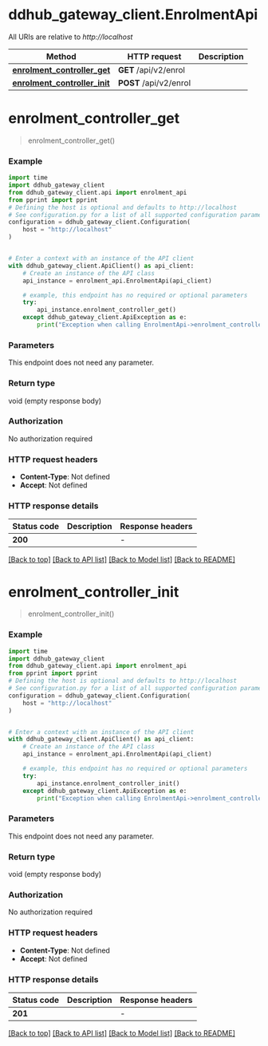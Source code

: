 # ddhub_gateway_client.EnrolmentApi

All URIs are relative to *http://localhost*

Method | HTTP request | Description
------------- | ------------- | -------------
[**enrolment_controller_get**](EnrolmentApi.md#enrolment_controller_get) | **GET** /api/v2/enrol | 
[**enrolment_controller_init**](EnrolmentApi.md#enrolment_controller_init) | **POST** /api/v2/enrol | 


# **enrolment_controller_get**
> enrolment_controller_get()



### Example


```python
import time
import ddhub_gateway_client
from ddhub_gateway_client.api import enrolment_api
from pprint import pprint
# Defining the host is optional and defaults to http://localhost
# See configuration.py for a list of all supported configuration parameters.
configuration = ddhub_gateway_client.Configuration(
    host = "http://localhost"
)


# Enter a context with an instance of the API client
with ddhub_gateway_client.ApiClient() as api_client:
    # Create an instance of the API class
    api_instance = enrolment_api.EnrolmentApi(api_client)

    # example, this endpoint has no required or optional parameters
    try:
        api_instance.enrolment_controller_get()
    except ddhub_gateway_client.ApiException as e:
        print("Exception when calling EnrolmentApi->enrolment_controller_get: %s\n" % e)
```


### Parameters
This endpoint does not need any parameter.

### Return type

void (empty response body)

### Authorization

No authorization required

### HTTP request headers

 - **Content-Type**: Not defined
 - **Accept**: Not defined


### HTTP response details

| Status code | Description | Response headers |
|-------------|-------------|------------------|
**200** |  |  -  |

[[Back to top]](#) [[Back to API list]](../README.md#documentation-for-api-endpoints) [[Back to Model list]](../README.md#documentation-for-models) [[Back to README]](../README.md)

# **enrolment_controller_init**
> enrolment_controller_init()



### Example


```python
import time
import ddhub_gateway_client
from ddhub_gateway_client.api import enrolment_api
from pprint import pprint
# Defining the host is optional and defaults to http://localhost
# See configuration.py for a list of all supported configuration parameters.
configuration = ddhub_gateway_client.Configuration(
    host = "http://localhost"
)


# Enter a context with an instance of the API client
with ddhub_gateway_client.ApiClient() as api_client:
    # Create an instance of the API class
    api_instance = enrolment_api.EnrolmentApi(api_client)

    # example, this endpoint has no required or optional parameters
    try:
        api_instance.enrolment_controller_init()
    except ddhub_gateway_client.ApiException as e:
        print("Exception when calling EnrolmentApi->enrolment_controller_init: %s\n" % e)
```


### Parameters
This endpoint does not need any parameter.

### Return type

void (empty response body)

### Authorization

No authorization required

### HTTP request headers

 - **Content-Type**: Not defined
 - **Accept**: Not defined


### HTTP response details

| Status code | Description | Response headers |
|-------------|-------------|------------------|
**201** |  |  -  |

[[Back to top]](#) [[Back to API list]](../README.md#documentation-for-api-endpoints) [[Back to Model list]](../README.md#documentation-for-models) [[Back to README]](../README.md)

